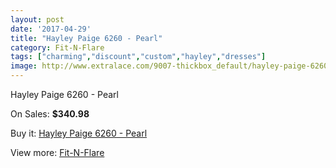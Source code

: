 ```yaml
---
layout: post
date: '2017-04-29'
title: "Hayley Paige 6260 - Pearl"
category: Fit-N-Flare
tags: ["charming","discount","custom","hayley","dresses"]
image: http://www.extralace.com/9007-thickbox_default/hayley-paige-6260-pearl.jpg
---
```

Hayley Paige 6260 - Pearl

On Sales: **$340.98**
<a href="https://www.extralace.com/fit-n-flare/4274-hayley-paige-6260-pearl.html"><amp-img layout="responsive" width="600" height="600" src="//www.extralace.com/9007-thickbox_default/hayley-paige-6260-pearl.jpg" alt="Hayley Paige 6260 - Pearl 0" /></a>
<a href="https://www.extralace.com/fit-n-flare/4274-hayley-paige-6260-pearl.html"><amp-img layout="responsive" width="600" height="600" src="//www.extralace.com/9008-thickbox_default/hayley-paige-6260-pearl.jpg" alt="Hayley Paige 6260 - Pearl 1" /></a>

Buy it: [Hayley Paige 6260 - Pearl](https://www.extralace.com/fit-n-flare/4274-hayley-paige-6260-pearl.html "Hayley Paige 6260 - Pearl")

View more: [Fit-N-Flare](https://www.extralace.com/4-fit-n-flare "Fit-N-Flare")